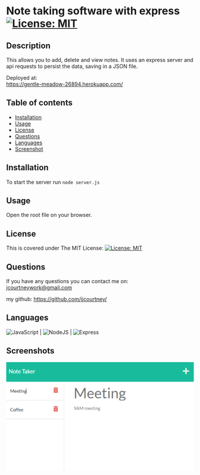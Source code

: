 # Note taking software with express [![License: MIT](https://img.shields.io/badge/License-MIT-yellow.svg)](https://opensource.org/licenses/MIT)

## Description

This allows you to add, delete and view notes. It uses an express server and api requests to persist the data, saving in a JSON file.

Deployed at: \
https://gentle-meadow-26894.herokuapp.com/

## Table of contents

- [Installation](#installation)
- [Usage](#usage)
- [License](#license)
- [Questions](#questions)
- [Languages](#languages)
- [Screenshot](#screenshots)

## Installation
To start the server run ```node server.js```

## Usage
Open the root file on your browser.

## License 
This is covered under The MIT License: 
[![License: MIT](https://img.shields.io/badge/License-MIT-yellow.svg)](https://opensource.org/licenses/MIT)

## Questions

If you have any questions you can contact me on: 
jcourtneywork@gmail.com

my github:
https://github.com/jjcourtney/

## Languages
![JavaScript](https://img.shields.io/badge/javascript-%23323330.svg?style=for-the-badge&logo=javascript&logoColor=%23F7DF1E) | ![NodeJS](https://img.shields.io/badge/node.js-%2343853D.svg?style=for-the-badge&logo=node.js&logoColor=white) | ![Express](https://img.shields.io/badge/Express.js-404D59?style=for-the-badge)

## Screenshots

![Screenshots](./screenshot.png)